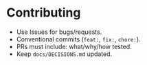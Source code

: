 # Contributing

- Use Issues for bugs/requests.  
- Conventional commits (`feat:`, `fix:`, `chore:`).  
- PRs must include: what/why/how tested.  
- Keep `docs/DECISIONS.md` updated.
